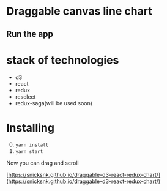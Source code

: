 # Draggable canvas line chart

## Run the app

# stack of technologies

- d3
- react
- redux
- reselect
- redux-saga(will be used soon)

# Installing
0. ```yarn install```
0. ```yarn start```

Now you can drag and scroll

[https://snicksnk.github.io/draggable-d3-react-redux-chart/](https://snicksnk.github.io/draggable-d3-react-redux-chart/)
